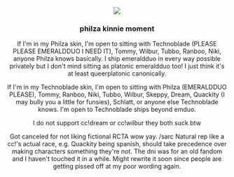 <div align="center">
  <img src="https://64.media.tumblr.com/cf1b7ce2dbd721ba6aa18e56475bbe12/a1b47f847a7dc038-37/s400x600/49e035a947b42937c6d9d626f6e6418b37dab67c.gifv">
</div>

<h3><p align="center">philza kinnie moment</p></h3>

<p align="center">If I'm in my Philza skin, I'm open to sitting with Technoblade (PLEASE PLEASE EMERALDDUO I NEED IT), Tommy, Wilbur, Tubbo, Ranboo, Niki, anyone Philza knows basically. I ship emeraldduo in every way possible privately but I don't mind sitting as platonic emeraldduo too! I just think it's at least queerplatonic canonically.</p>
<p align="center">If I'm in my Technoblade skin, I'm open to sitting with Philza (EMERALDDUO PLEASE), Tommy, Ranboo, Niki, Tubbo, Wilbur, Skeppy, Dream, Quackity (I may bully you a little for funsies), Schlatt, or anyone else Technoblade knows. I'm open to Technoblade ships beyond emduo.</p>

<p align="center">I do not support cc!dream or cc!wilbur they both suck btw</p>

<p align="center">Got canceled for not liking fictional RCTA wow yay. /sarc Natural rep like a cc!'s actual race, e.g. Quackity being spanish, should take precedence over making characters something they're not. The dni was for an old fandom and I haven't touched it in a while. Might rewrite it soon since people are getting pissed off at my poor wording again.</p>
